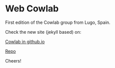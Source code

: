 # Web Cowlab

First edition of the Cowlab group from Lugo, Spain.

Check the new site (jekyll based) on:

[Cowlab in github.io](https://cowlab-lugo.github.io)

[Repo](https://github.com/cowlab-lugo/cowlab-lugo.github.io)

Cheers!
